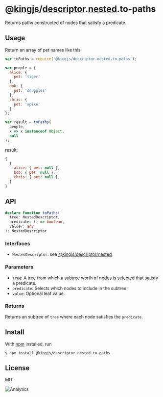 # @[kingjs](https://www.npmjs.com/package/kingjs)/[descriptor](https://www.npmjs.com/package/@kingjs/descriptor).[nested](https://www.npmjs.com/package/@kingjs/descriptor.nested).to-paths
Returns paths constructed of nodes that satisfy a predicate.
## Usage
Return an array of pet names like this:
```js
var toPaths = require('@kingjs/descriptor.nested.to-paths');

var people = {
  alice: { 
    pet: 'tiger' 
  },
  bob: { 
    pet: 'snuggles' 
  },
  chris: {
    pet: 'spike'
  }
};

var result = toPaths(
  people, 
  x => x instanceof Object, 
  null
);
```
result:
```js
{
  { 
    alice: { pet: null },
    bob: { pet: null },
    chris: { pet: null },
  }
}
```
## API
```ts
declare function toPaths(
  tree: NestedDescriptor,
  predicate: () => boolean,
  value?: any
): NestedDescriptor
```
### Interfaces
- `NestedDescriptor`: see [@kingjs/descriptor/nested][nested-descriptor]
### Parameters
- `tree`: A tree from which a subtree worth of nodes is selected that satisfy a predicate.
- `predicate`: Selects which nodes to include in the subtree.
- `value`: Optional leaf value.
### Returns
Returns an subtree of `tree` where each node satisfies the `predicate`.
## Install
With [npm](https://npmjs.org/) installed, run
```
$ npm install @kingjs/descriptor.nested.to-paths
```
## License
MIT

![Analytics](https://analytics.kingjs.net/descriptor/nested/to-paths)

  [nested-descriptor]: https://www.npmjs.com/package/@kingjs/descriptor/nested